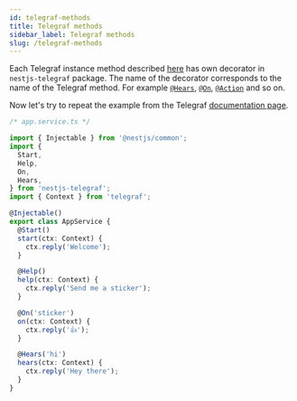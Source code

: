 ```yaml
---
id: telegraf-methods
title: Telegraf methods
sidebar_label: Telegraf methods
slug: /telegraf-methods
---
```


Each Telegraf instance method described [here](https://telegraf.js.org/#/?id=telegraf) has own decorator in `nestjs-telegraf` package. The name of the decorator corresponds to the name of the Telegraf method. For example [`@Hears`](https://telegraf.js.org/#/?id=hears), [`@On`](https://telegraf.js.org/#/?id=on), [`@Action`](https://telegraf.js.org/#/?id=action) and so on.

Now let's try to repeat the example from the Telegraf [documentation page](https://telegraf.js.org/#/?id=example).

```typescript
/* app.service.ts */

import { Injectable } from '@nestjs/common';
import {
  Start,
  Help,
  On,
  Hears,
} from 'nestjs-telegraf';
import { Context } from 'telegraf';

@Injectable()
export class AppService {
  @Start()
  start(ctx: Context) {
    ctx.reply('Welcome');
  }

  @Help()
  help(ctx: Context) {
    ctx.reply('Send me a sticker');
  }

  @On('sticker')
  on(ctx: Context) {
    ctx.reply('👍');
  }

  @Hears('hi')
  hears(ctx: Context) {
    ctx.reply('Hey there');
  }
}
```
